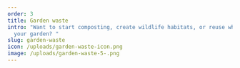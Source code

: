 ```yaml
---
order: 3
title: Garden waste
intro: "Want to start composting, create wildlife habitats, or reuse what's in
  your garden? "
slug: garden-waste
icon: /uploads/garden-waste-icon.png
image: /uploads/garden-waste-5-.png
---
```

